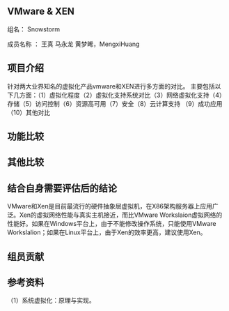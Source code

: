## VMware & XEN  ##
	
组名： Snowstorm
    
成员名称 ：
  王真
  马永龙
黄梦晞，MengxiHuang
          

## 项目介绍 ##
         
针对两大业界知名的虚拟化产品vmware和XEN进行多方面的对比。
主要包括以下几方面：（1）虚拟化程度（2）虚拟化支持系统对比（3）网络虚拟化支持（4）存储（5）访问控制（6）资源高可用（7）安全（8）云计算支持 （9）成功应用 （10）其他对比
     

     
     
     


## 功能比较 ##

## 其他比较 ##


     
     

    

## 结合自身需要评估后的结论 ##
VMware和Xen是目前最流行的硬件抽象层虚拟机，在X86架构服务器上应用广泛。Xen的虚拟网络性能与真实主机接近，而比VMware Workslaion虚拟网络的性能好。如果在Windows平台上，由于不能修改操作系统，只能使用VMware Workslalion；如果在Linux平台上，由于Xen的效率更高，建议使用Xen。
      



## 组员贡献 ##

## 参考资料 ##
（1）系统虚拟化：原理与实现。
